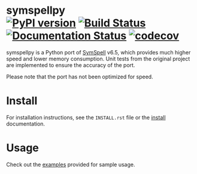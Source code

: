 symspellpy <br>
[![PyPI version](https://badge.fury.io/py/symspellpy.svg)](https://badge.fury.io/py/symspellpy)
[![Build Status](https://travis-ci.com/mammothb/symspellpy.svg?branch=master)](https://travis-ci.com/mammothb/symspellpy)
[![Documentation Status](https://readthedocs.org/projects/symspellpy/badge/?version=latest)](https://symspellpy.readthedocs.io/en/latest/?badge=latest)
[![codecov](https://codecov.io/gh/mammothb/symspellpy/branch/master/graph/badge.svg)](https://codecov.io/gh/mammothb/symspellpy)
========

symspellpy is a Python port of [SymSpell](https://github.com/wolfgarbe/SymSpell) v6.5, which provides much higher speed and lower memory consumption. Unit tests
from the original project are implemented to ensure the accuracy of the port.

Please note that the port has not been optimized for speed.

Install
=======
For installation instructions, see the `INSTALL.rst` file or the [install](https://symspellpy.readthedocs.io/en/latest/users/installing.html) documentation.

Usage
=====
Check out the [examples](https://symspellpy.readthedocs.io/en/latest/examples/index.html) provided for sample usage.
